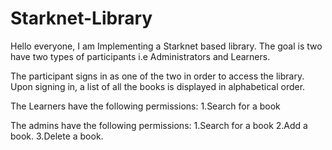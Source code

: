 # Starknet-Library

Hello everyone, I am Implementing a Starknet based library. The goal is two have two types of participants i.e Administrators and Learners.

The participant signs in as one of the two in order to access the library. Upon signing in, a list of all the books is displayed in alphabetical order.

The Learners have the following permissions:
1.Search for a book


The admins have the following permissions:
1.Search for a book
2.Add a book.
3.Delete a book.


